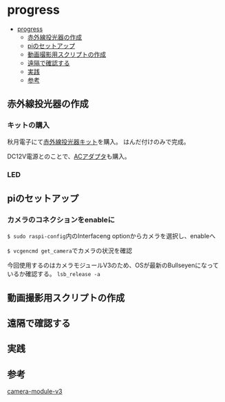 # progress
- [progress](#progress)
  - [赤外線投光器の作成](#赤外線投光器の作成)
  - [piのセットアップ](#piのセットアップ)
  - [動画撮影用スクリプトの作成](#動画撮影用スクリプトの作成)
  - [遠隔で確認する](#遠隔で確認する)
  - [実践](#実践)
  - [参考](#参考)

## 赤外線投光器の作成
### キットの購入
秋月電子にて[赤外線投光器キット](https://akizukidenshi.com/catalog/g/gK-17753/)を購入。
はんだ付けのみで完成。

DC12V電源とのことで、[ACアダプタ]()も購入。

### LED



## piのセットアップ
### カメラのコネクションをenableに
`$ sudo raspi-config`内のInterfaceng optionからカメラを選択し、enableへ

`$ vcgencmd get_camera`でカメラの状況を確認

今回使用するのはカメラモジュールV3のため、OSが最新のBullseyenになっているか確認する。
`lsb_release -a`

## 動画撮影用スクリプトの作成

## 遠隔で確認する

## 実践

## 参考
[camera-module-v3](https://sozorablog.com/camera-module-v3/)

